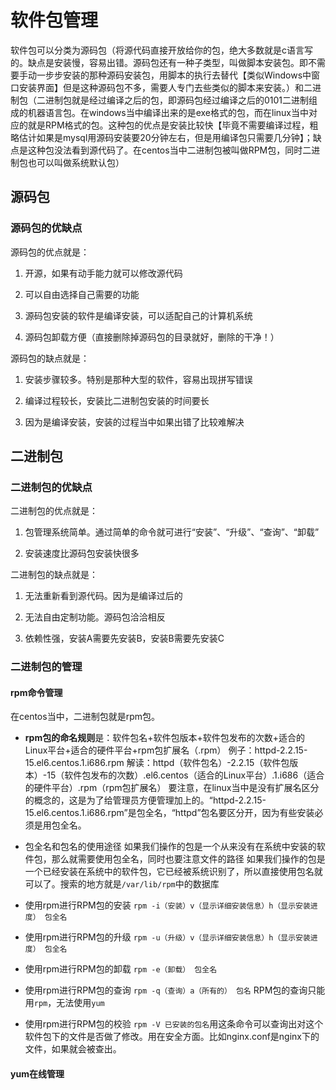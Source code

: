# 软件包管理

软件包可以分类为源码包（将源代码直接开放给你的包，绝大多数就是c语言写的。缺点是安装慢，容易出错。源码包还有一种子类型，叫做脚本安装包。即不需要手动一步步安装的那种源码安装包，用脚本的执行去替代【类似Windows中窗口安装界面】但是这种源码包不多，需要人专门去些类似的脚本来安装。）和二进制包（二进制包就是经过编译之后的包，即源码包经过编译之后的0101二进制组成的机器语言包。在windows当中编译出来的是exe格式的包，而在linux当中对应的就是RPM格式的包。这种包的优点是安装比较快【毕竟不需要编译过程，粗略估计如果是mysql用源码安装要20分钟左右，但是用编译包只需要几分钟】；缺点是这种包没法看到源代码了。在centos当中二进制包被叫做RPM包，同时二进制包也可以叫做系统默认包）

## 源码包

### 源码包的优缺点

源码包的优点就是：

1. 开源，如果有动手能力就可以修改源代码

2. 可以自由选择自己需要的功能

3. 源码包安装的软件是编译安装，可以适配自己的计算机系统

4. 源码包卸载方便（直接删除掉源码包的目录就好，删除的干净！）

源码包的缺点就是：

1. 安装步骤较多。特别是那种大型的软件，容易出现拼写错误

2. 编译过程较长，安装比二进制包安装的时间要长

3. 因为是编译安装，安装的过程当中如果出错了比较难解决

## 二进制包

### 二进制包的优缺点

二进制包的优点就是：

1. 包管理系统简单。通过简单的命令就可进行“安装”、“升级”、“查询”、“卸载”
  
2. 安装速度比源码包安装快很多

二进制包的缺点就是：

1. 无法重新看到源代码。因为是编译过后的

2. 无法自由定制功能。源码包洽洽相反

3. 依赖性强，安装A需要先安装B，安装B需要先安装C

### 二进制包的管理

#### rpm命令管理

在centos当中，二进制包就是rpm包。

- **rpm包的命名规则**是：软件包名+软件包版本+软件包发布的次数+适合的Linux平台+适合的硬件平台+rpm包扩展名（.rpm）
例子：httpd-2.2.15-15.el6.centos.1.i686.rpm
解读：httpd（软件包名）-2.2.15（软件包版本）-15（软件包发布的次数）.el6.centos（适合的Linux平台）.1.i686（适合的硬件平台）.rpm（rpm包扩展名）
要注意，在linux当中是没有扩展名区分的概念的，这是为了给管理员方便管理加上的。“httpd-2.2.15-15.el6.centos.1.i686.rpm”是包全名，“httpd”包名要区分开，因为有些安装必须是用包全名。

- 包全名和包名的使用途径
  如果我们操作的包是一个从来没有在系统中安装的软件包，那么就需要使用包全名，同时也要注意文件的路径
  如果我们操作的包是一个已经安装在系统中的软件包，它已经被系统识别了，所以直接使用包名就可以了。搜索的地方就是`/var/lib/rpm`中的数据库
- 使用rpm进行RPM包的安装
  `rpm -i（安装）v（显示详细安装信息）h（显示安装进度） 包全名`

- 使用rpm进行RPM包的升级
  `rpm -u（升级）v（显示详细安装信息）h（显示安装进度） 包全名`

- 使用rpm进行RPM包的卸载
  `rpm -e（卸载） 包全名`

- 使用rpm进行RPM包的查询
  `rpm -q（查询）a（所有的） 包名`
  RPM包的查询只能用`rpm`，无法使用`yum`

- 使用rpm进行RPM包的校验
  `rpm -V 已安装的包名`用这条命令可以查询出对这个软件包下的文件是否做了修改。用在安全方面。比如nginx.conf是nginx下的文件，如果就会被查出。

#### yum在线管理
